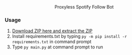 <div align="center">
Proxyless Spotify Follow Bot
</div>

### Usage

1. <a href="https://github.com/Mid0aria/spotifyprofilefollowbot//archive/refs/heads/main.zip">Download ZIP here and extract the ZIP</a>
2. Install requirements.txt by typing `py -m pip install -r requirements.txt` in command prompt
4. Type `py main.py` at command prompt to run

